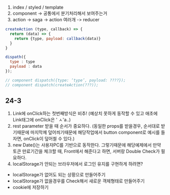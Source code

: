 1. index / styled / template
2. component -> 공통에서 분기처리해서 보여주는거
3. action -> saga -> action 여러개 -> reducer

```jsx
createAction (type, callback) => {
  return (data) => {
    return {type, payload: callback(data)}
  }
}

dispath({
  type : type
  payload : data
});

// component dispatch({type: ‘type’, payload: ????});
// component dispatch(createAction(???));
```

## 24-3

1. Link에 onClick하는 첫번째방식은 비추! (예상치 못하게 동작할 수 있고 애초에 Link태그에 onClick은 ' ㅅ'a..)
2. rest parameter 받을 때 순서가 중요하다. (동일한 props를 받을경우, 순서대로 받기때문에 마지막께 덮어씌기때문에 해당작업에서 button component로 예시를 들자면, onClick이 덮어씔 수 있다.)
3. new Date()는 사용자PC를 기반으로 동작한다. 그렇기때문에 해당예제에서 만약 토큰 만료기간을 체크할 때, Front에서 해준다고 하면, 서버랑 Double Check가 필요하다.
4. localStorage가 안되는 브라우저에서 로그인 유지를 구현하게 하려면?

- localStorage가 없어도 되는 상황으로 만들어주기
- localStorage가 없을경우를 Check해서 새로운 객체형태로 만들어주기
- cookie에 저장하기
